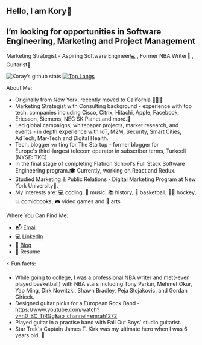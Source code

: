## Hello, I am Kory👋 

## I’m looking for opportunities in Software Engineering, Marketing and Project Management

Marketing Strategist - Aspiring Software Engineer💻 , Former NBA Writer🏀 , Guitarist🤘

![Koray’s github stats](https://github-readme-stats.vercel.app/api?username=korayozkal&&hide=stars)
[![Top Langs](https://github-readme-stats.vercel.app/api/top-langs/?username=korayozkal&layout=compact)](https://github.com/korayozkal/github-readme-stats)

About Me:
* Originally from New York, recently moved to California 🏄🏻‍♂️
* Marketing Strategist with Consulting background - experience with top tech. companies including Cisco, Citrix, Hitachi, Apple, Facebook, Ericsson, Siemens, NEC SK Planet,and more.📱
* Led global campaigns, whitepaper projects, market research, and events - in depth experience with IoT, M2M, Security, Smart Cities, AdTech, Mar-Tech and Digital Health.
* Tech. blogger writing for The Startup -  former  blogger for Europe's third-largest telecom operator in subscriber terms, Turkcell (NYSE: TKC).
* In the final stage of completing Flatiron School's Full Stack Software Engineering program.🎓 Currently, working on React and Redux.
* Studied Marketing & Public Relations - Digital Marketing Program at New York University🗽. 
* My interests are: 💻 coding, 🎸 music, 📚 history, 🏀 basketball, 🥅🏒 hockey,💥 comicbooks, 🎮 video games and 🎨 arts

Where You Can Find Me:
* 📬 [Email](mailto:korayozkal@gmail.com)
* 💻 [LinkedIn](https://www.linkedin.com/in/korayozkal/)
* 📝 [Blog](https://korayozkal.medium.com/)
* 📄 Resume

⚡ Fun facts: 
* While going to college, I was a professional NBA writer and met(-even played basketball) with NBA stars including Tony Parker, Mehmet Okur, Yao Ming, Dirk Nowitzki, Shawn Bradley, Peja Stojakovic, and Gordan Giricek.
* Designed guitar picks for a European Rock Band - https://www.youtube.com/watch?v=n0_BC_TiRGg&ab_channel=emrah1272
* Played guitar in a practise band with Fall Out Boys' studio guitarist.
* Star Trek's Captain James T. Kirk was my ultimate hero when I was 6 years old. 🖖

